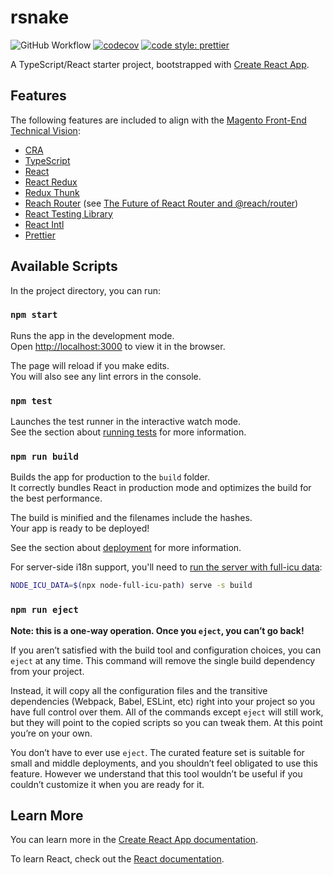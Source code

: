 # rsnake

<!-- prettier-ignore-start -->
<!-- markdownlint-disable -->
![GitHub Workflow](https://github.com/thefzn/rsnake/workflows/master/badge.svg)
[![codecov](https://codecov.io/gh/thefzn/rsnake/branch/master/graph/badge.svg)](https://codecov.io/gh/thefzn/rsnake)
[![code style: prettier](https://img.shields.io/badge/code_style-prettier-ff69b4.svg)](https://github.com/prettier/prettier)
<!-- markdownlint-restore -->
<!-- prettier-ignore-end -->

A TypeScript/React starter project, bootstrapped with
[Create React App](https://github.com/facebook/create-react-app).

## Features

The following features are included to align with the
[Magento Front-End Technical Vision](https://github.com/magento/architecture/blob/master/design-documents/frontend/technical-vision.md#front-end-technical-vision):

- [CRA](https://facebook.github.io/create-react-app/)
- [TypeScript](http://www.typescriptlang.org/)
- [React](https://reactjs.org/)
- [React Redux](https://react-redux.js.org/)
- [Redux Thunk](https://github.com/reduxjs/redux-thunk#redux-thunk)
- [Reach Router](https://reach.tech/router) (see
  [The Future of React Router and @reach/router](https://reacttraining.com/blog/reach-react-router-future/))
- [React Testing Library](https://testing-library.com/docs/react-testing-library/intro)
- [React Intl](https://github.com/formatjs/react-intl#react-intl)
- [Prettier](https://prettier.io/)

## Available Scripts

In the project directory, you can run:

### `npm start`

Runs the app in the development mode.<br> Open
[http://localhost:3000](http://localhost:3000) to view it in the browser.

The page will reload if you make edits.<br> You will also see any lint errors in
the console.

### `npm test`

Launches the test runner in the interactive watch mode.<br> See the section
about
[running tests](https://facebook.github.io/create-react-app/docs/running-tests)
for more information.

### `npm run build`

Builds the app for production to the `build` folder.<br> It correctly bundles
React in production mode and optimizes the build for the best performance.

The build is minified and the filenames include the hashes.<br> Your app is
ready to be deployed!

See the section about
[deployment](https://facebook.github.io/create-react-app/docs/deployment) for
more information.

For server-side i18n support, you'll need to
[run the server with full-icu data](https://github.com/formatjs/react-intl/blob/master/docs/Getting-Started.md#nodejs):

```bash
NODE_ICU_DATA=$(npx node-full-icu-path) serve -s build
```

### `npm run eject`

**Note: this is a one-way operation. Once you `eject`, you can’t go back!**

If you aren’t satisfied with the build tool and configuration choices, you can
`eject` at any time. This command will remove the single build dependency from
your project.

Instead, it will copy all the configuration files and the transitive
dependencies (Webpack, Babel, ESLint, etc) right into your project so you have
full control over them. All of the commands except `eject` will still work, but
they will point to the copied scripts so you can tweak them. At this point
you’re on your own.

You don’t have to ever use `eject`. The curated feature set is suitable for
small and middle deployments, and you shouldn’t feel obligated to use this
feature. However we understand that this tool wouldn’t be useful if you couldn’t
customize it when you are ready for it.

## Learn More

You can learn more in the
[Create React App documentation](https://facebook.github.io/create-react-app/docs/getting-started).

To learn React, check out the [React documentation](https://reactjs.org/).
